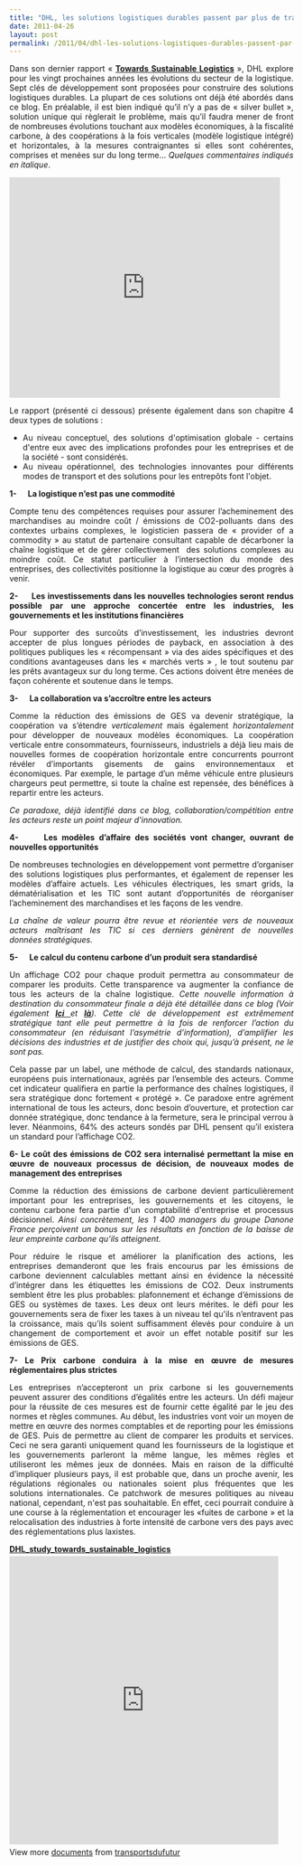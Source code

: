 ```yaml
---
title: "DHL, les solutions logistiques durables passent par plus de transparence, plus de régulation, plus de coopération horizontale et verticale, et l’intégration du contenu carbone"
date: 2011-04-26
layout: post
permalink: /2011/04/dhl-les-solutions-logistiques-durables-passent-par-plus-de-transparence-plus-de-regulation-plus-de-c.html
---
```


<p style="text-align: justify;">Dans son dernier rapport « <strong><a href="http://www.dp-dhl.com/content/dpdhl/en/logistics_around_us/trends/sustainable_logistics.html" target="_blank">Towards Sustainable Logistics</a></strong> », DHL explore pour les vingt prochaines années les évolutions du secteur de la logistique. Sept clés de développement sont proposées pour construire des solutions logistiques durables. La plupart de ces solutions ont déjà été abordés dans ce blog. En préalable, il est bien indiqué qu’il n’y a pas de « silver bullet », solution unique qui règlerait le problème, mais qu’il faudra mener de front de nombreuses évolutions touchant aux modèles économiques, à la fiscalité carbone, à des coopérations à la fois verticales (modèle logistique intégré) et horizontales, à la mesures contraignantes si elles sont cohérentes, comprises et menées sur du long terme… <em>Quelques commentaires indiqués en italique</em>.</p> <p><iframe frameborder="0" height="390" src="http://www.youtube.com/embed/bs-RJw3C9LA" title="YouTube video player" width="480"></iframe></p> <p style="text-align: justify;">Le rapport (présenté ci dessous) présente également dans son chapitre 4 deux types de solutions :</p> <ul style="text-align: justify;"> <li>Au niveau conceptuel, des solutions d'optimisation globale - certains d'entre eux avec des implications profondes pour les entreprises et de la société - sont considérés. </li> <li>Au niveau opérationnel, des technologies innovantes pour différents modes de transport et des solutions pour les entrepôts font l'objet. </li></ul>  <!--more-->    <p style="text-align: justify;"><strong>1-      La logistique n’est pas une commodité</strong></p> <p style="text-align: justify;">Compte tenu des compétences requises pour assurer l’acheminement des marchandises au moindre coût / émissions de CO2-polluants dans des contextes urbains complexes, le logisticien passera de « provider of a commodity » au statut de partenaire consultant capable de décarboner la chaîne logistique et de gérer collectivement  des solutions complexes au moindre coût. Ce statut particulier à l’intersection du monde des entreprises, des collectivités positionne la logistique au cœur des progrès à venir.</p> <p style="text-align: justify;"><strong>2-      Les investissements dans les nouvelles technologies seront rendus possible par une approche concertée entre les industries, les gouvernements et les institutions financières</strong></p> <p style="text-align: justify;">Pour supporter des surcoûts d’investissement, les industries devront accepter de plus longues périodes de payback, en association à des politiques publiques les « récompensant » via des aides spécifiques et des conditions avantageuses dans les « marchés verts » , le tout soutenu par les prêts avantageux sur du long terme. Ces actions doivent être menées de façon cohérente et soutenue dans le temps.</p> <p style="text-align: justify;"><strong>3-      La collaboration va s’accroître entre les acteurs</strong></p> <p style="text-align: justify;">Comme la réduction des émissions de GES va devenir stratégique, la coopération va s’étendre <em>verticalement</em> mais également <em>horizontalement</em> pour développer de nouveaux modèles économiques. La coopération verticale entre consommateurs, fournisseurs, industriels a déjà lieu mais de nouvelles formes de coopération horizontale entre concurrents pourront révéler d’importants gisements de gains environnementaux et économiques. Par exemple, le partage d’un même véhicule entre plusieurs chargeurs peut permettre, si toute la chaîne est repensée, des bénéfices à repartir entre les acteurs.</p> <p style="text-align: justify;"><em>Ce paradoxe, déjà identifié dans ce blog, collaboration/compétition entre les acteurs reste un point majeur d'innovation. </em></p> <p style="text-align: justify;"><strong>4-      Les modèles d’affaire des sociétés vont changer, ouvrant de nouvelles opportunités</strong></p> <p style="text-align: justify;">De nombreuses technologies en développement vont permettre d’organiser des solutions logistiques plus performantes, et également de repenser les modèles d’affaire actuels. Les véhicules électriques, les smart grids, la dématérialisation et les TIC sont autant d’opportunités de réorganiser l’acheminement des marchandises et les façons de les vendre.</p> <p style="text-align: justify;"><em>La chaîne de valeur pourra être revue et réorientée vers de nouveaux acteurs maîtrisant les TIC si ces derniers génèrent de nouvelles données stratégiques. </em></p> <p style="text-align: justify;"><strong>5-      Le calcul du contenu carbone d’un produit sera standardisé</strong></p> <p style="text-align: justify;">Un affichage CO2 pour chaque produit permettra au consommateur de comparer les produits. Cette transparence va augmenter la confiance de tous les acteurs de la chaîne logistique. <em>Cette nouvelle information à destination du consommateur finale a déjà été détaillée dans ce blog (Voir également <strong><a href="/2010/10/metanote-tdf-n8-les-ports-le-fret-et-le-transport-de-marchandises.html" target="_blank">Ici </a></strong>et <strong><a href=" /2009/12/google-googles-comment-lacte-dachat-pourrait-etre-bouleverse.html" target="_blank">là</a></strong>). Cette clé de développement est extrêmement stratégique tant elle peut permettre à la fois de renforcer l’action du consommateur (en réduisant l’asymétrie d’information), d’amplifier les décisions des industries et de justifier des choix qui, jusqu’à présent, ne le sont pas.</em></p> <p style="text-align: justify;">Cela passe par un label, une méthode de calcul, des standards nationaux, européens puis internationaux, agréés par l’ensemble des acteurs. Comme cet indicateur qualifiera en partie la performance des chaînes logistiques, il sera stratégique donc fortement « protégé ». Ce paradoxe entre agrément international de tous les acteurs, donc besoin d’ouverture, et protection car donnée stratégique, donc tendance à la fermeture, sera le principal verrou à lever. Néanmoins, 64% des acteurs sondés par DHL pensent qu’il existera un standard pour l’affichage CO2.</p> <p style="text-align: justify;"><strong>6- Le coût des émissions de CO2 sera internalisé permettant la mise en œuvre de nouveaux processus de décision, de nouveaux modes de management des entreprises</strong></p> <p style="text-align: justify;">Comme la réduction des émissions de carbone devient particulièrement important pour les entreprises, les gouvernements et les citoyens, le contenu carbone fera partie d'un comptabilité d'entreprise et processus décisionnel. <em>Ainsi concrètement, les 1 400 managers du groupe Danone France perçoivent un bonus sur les résultats en fonction de la baisse de leur empreinte carbone qu’ils atteignent.</em></p> <p style="text-align: justify;">Pour réduire le risque et améliorer la planification des actions, les entreprises demanderont que les frais encourus par les émissions de carbone deviennent calculables mettant ainsi en évidence la nécessité d’intégrer dans les étiquettes les émissions de CO2. Deux instruments semblent être les plus probables: plafonnement et échange d’émissions de GES ou systèmes de taxes. Les deux ont leurs mérites. le défi pour les gouvernements sera de fixer les taxes à un niveau tel qu'ils n’entravent pas la croissance, mais qu’ils soient suffisamment élevés pour conduire à un changement de comportement et avoir un effet notable positif sur les émissions de GES.</p> <p style="text-align: justify;"><strong>7- Le Prix carbone conduira à la mise en œuvre de mesures réglementaires plus strictes</strong></p> <p style="text-align: justify;">Les entreprises n’accepteront un prix carbone si les gouvernements peuvent assurer des conditions d’égalités entre les acteurs. Un défi majeur pour la réussite de ces mesures est de fournir cette égalité par le jeu des normes et règles communes. Au début, les industries vont voir un moyen de mettre en œuvre des normes comptables et de reporting pour les émissions de GES. Puis de permettre au client de comparer les produits et services. Ceci ne sera garanti uniquement quand les fournisseurs de la logistique et les gouvernements parleront la même langue, les mêmes règles et utiliseront les mêmes jeux de données. Mais en raison de la difficulté d’impliquer plusieurs pays, il est probable que, dans un proche avenir, les régulations régionales ou nationales soient plus fréquentes que les solutions internationales. Ce patchwork de mesures politiques au niveau national, cependant, n'est pas souhaitable. En effet, ceci pourrait conduire à une course à la réglementation et encourager les «fuites de carbone » et la relocalisation des industries à forte intensité de carbone vers des pays avec des réglementations plus laxistes.</p> <div id="__ss_7640004" style="width: 477px;"><strong style="display: block; margin: 12px 0 4px;"><a href="http://www.slideshare.net/transportsdufutur/dhlstudytowardssustainablelogistics" title="DHL_study_towards_sustainable_logistics">DHL_study_towards_sustainable_logistics</a></strong> <iframe frameborder="0" height="510" marginheight="0" marginwidth="0" scrolling="no" src="http://www.slideshare.net/slideshow/embed_code/7640004" width="477"></iframe> <div style="padding: 5px 0 12px;">View more <a href="http://www.slideshare.net/">documents</a> from <a href="http://www.slideshare.net/transportsdufutur">transportsdufutur</a></div> </div>